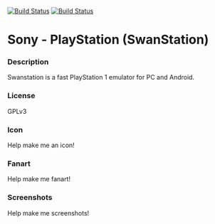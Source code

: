 [![Build Status](https://travis-ci.org/kodi-game/game.libretro.swanstation.svg?branch=master)](https://travis-ci.org/kodi-game/game.libretro.swanstation)
[![Build Status](https://ci.appveyor.com/api/projects/status/github/kodi-game/game.libretro.swanstation?svg=true)](https://ci.appveyor.com/project/kodi-game/game-libretro-swanstation)

# Sony - PlayStation (SwanStation)

### Description

Swanstation is a fast PlayStation 1 emulator for PC and Android.

### License

GPLv3

### Icon

Help make me an icon!

### Fanart

Help make me fanart!

### Screenshots

Help make me screenshots!
